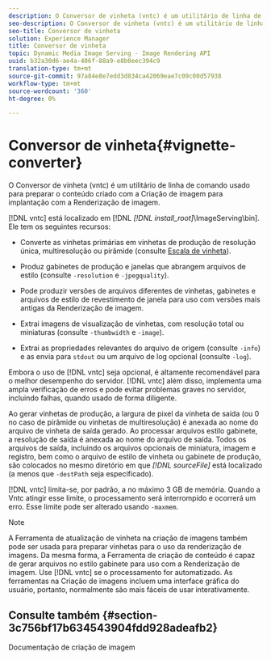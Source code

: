 ```yaml
---
description: O Conversor de vinheta (vntc) é um utilitário de linha de comando usado para preparar o conteúdo criado com a Criação de imagem para implantação com a Renderização de imagem.
seo-description: O Conversor de vinheta (vntc) é um utilitário de linha de comando usado para preparar o conteúdo criado com a Criação de imagem para implantação com a Renderização de imagem.
seo-title: Conversor de vinheta
solution: Experience Manager
title: Conversor de vinheta
topic: Dynamic Media Image Serving - Image Rendering API
uuid: b32a30d6-ae4a-406f-88a9-e8b0eec394c9
translation-type: tm+mt
source-git-commit: 97a84e8e7edd3d834ca42069eae7c09c00d57938
workflow-type: tm+mt
source-wordcount: '360'
ht-degree: 0%

---
```



# Conversor de vinheta{#vignette-converter}

O Conversor de vinheta (vntc) é um utilitário de linha de comando usado para preparar o conteúdo criado com a Criação de imagem para implantação com a Renderização de imagem.

[!DNL vntc] está localizado em [!DNL  *[!DNL install_root]*\ImageServing\bin]. Ele tem os seguintes recursos:

* Converte as vinhetas primárias em vinhetas de produção de resolução única, multiresolução ou pirâmide (consulte [Escala de vinheta](../../../../ir-api/vntc/utilities/c-ir-vignette-converter-vntc/c-ir-vignette-scaling.md#concept-e373a29c2f954df98d704c7723804585)).
* Produz gabinetes de produção e janelas que abrangem arquivos de estilo (consulte `-resolution` e `-jpegquality`).

* Pode produzir versões de arquivos diferentes de vinhetas, gabinetes e arquivos de estilo de revestimento de janela para uso com versões mais antigas da Renderização de imagem.
* Extrai imagens de visualização de vinhetas, com resolução total ou miniaturas (consulte `-thumbwidth` e `-image`).
* Extrai as propriedades relevantes do arquivo de origem (consulte `-info`) e as envia para `stdout` ou um arquivo de log opcional (consulte `-log`).

Embora o uso de [!DNL vntc] seja opcional, é altamente recomendável para o melhor desempenho do servidor. [!DNL vntc] além disso, implementa uma ampla verificação de erros e pode evitar problemas graves no servidor, incluindo falhas, quando usado de forma diligente.

Ao gerar vinhetas de produção, a largura de pixel da vinheta de saída (ou 0 no caso de pirâmide ou vinhetas de multiresolução) é anexada ao nome do arquivo de vinheta de saída gerado. Ao processar arquivos estilo gabinete, a resolução de saída é anexada ao nome do arquivo de saída. Todos os arquivos de saída, incluindo os arquivos opcionais de miniatura, imagem e registro, bem como o arquivo de estilo de vinheta ou gabinete de produção, são colocados no mesmo diretório em que *[!DNL sourceFile]* está localizado (a menos que `-destPath` seja especificado).

[!DNL vntc] limita-se, por padrão, a no máximo 3 GB de memória. Quando a Vntc atingir esse limite, o processamento será interrompido e ocorrerá um erro. Esse limite pode ser alterado usando `-maxmem`.

>[!NOTE]
>
>A Ferramenta de atualização de vinheta na criação de imagens também pode ser usada para preparar vinhetas para o uso da renderização de imagens. Da mesma forma, a Ferramenta de criação de conteúdo é capaz de gerar arquivos no estilo gabinete para uso com a Renderização de imagem. Use [!DNL vntc] se o processamento for automatizado. As ferramentas na Criação de imagens incluem uma interface gráfica do usuário, portanto, normalmente são mais fáceis de usar interativamente.

## Consulte também {#section-3c756bf17b634543904fdd928adeafb2}

Documentação de criação de imagem
